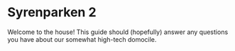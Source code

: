 # Syrenparken 2

Welcome to the house! This guide should (hopefully) answer any questions you have about our somewhat high-tech domocile.
